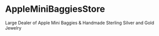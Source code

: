 # AppleMiniBaggiesStore
Large Dealer of Apple Mini Baggies &amp; Handmade Sterling Silver and Gold Jewelry 
